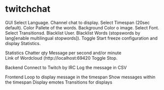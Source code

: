 # twitchchat

GUI
  Select Language.
  Channel chat to display.
  Select Timespan (20sec default).
  Color Pallete of the words.
  Background Color o image.
  Select Font.
  Select Transitionsd.
  Blacklist User.
  Blacklist Words (stopswords by lang[enable multilingual stopwords]).
  Toggle Start freeze configuration and display Statistics.
  
Statistics 
  Chatter qty
  Message per second and/or minute  
  Link of Wordcloud (http://localhost:69420
  Toggle Stop.
  
Backend
  Connect to Twitch by IRC
  Log the message in CSV

Frontend
  Loop to display message in the timespan
  Show messages within the timespan
  Display emotes
  Transitions for displays

